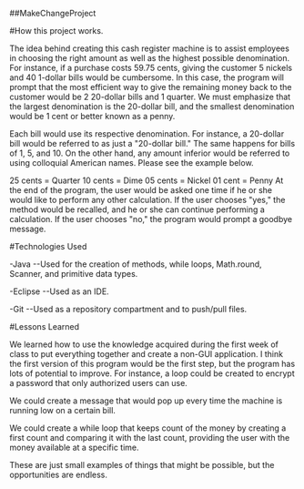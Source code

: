 ##MakeChangeProject

#How this project works.

The idea behind creating this cash register machine is to assist employees in choosing the right amount as well as the highest possible denomination. For instance, if a purchase costs 59.75 cents, giving the customer 5 nickels and 40 1-dollar bills would be cumbersome. In this case, the program will prompt that the most efficient way to give the remaining money back to the customer would be 2 20-dollar bills and 1 quarter. We must emphasize that the largest denomination is the 20-dollar bill, and the smallest denomination would be 1 cent or better known as a penny.

Each bill would use its respective denomination. For instance, a 20-dollar bill would be referred to as just a "20-dollar bill." The same happens for bills of 1, 5, and 10. On the other hand, any amount inferior would be referred to using colloquial American names. Please see the example below.

25 cents = Quarter
10 cents = Dime
05 cents = Nickel
01 cent = Penny
At the end of the program, the user would be asked one time if he or she would like to perform any other calculation. If the user chooses "yes," the method would be recalled, and he or she can continue performing a calculation. If the user chooses "no," the program would prompt a goodbye message.

#Technologies Used

-Java
--Used for the creation of methods, while loops, Math.round, Scanner, and primitive data types.

-Eclipse
--Used as an IDE.

-Git
--Used as a repository compartment and to push/pull files.

#Lessons Learned

We learned how to use the knowledge acquired during the first week of class to put everything together and create a non-GUI application. I think the first version of this program would be the first step, but the program has lots of potential to improve. For instance, a loop could be created to encrypt a password that only authorized users can use.

We could create a message that would pop up every time the machine is running low on a certain bill.

We could create a while loop that keeps count of the money by creating a first count and comparing it with the last count, providing the user with the money available at a specific time.

These are just small examples of things that might be possible, but the opportunities are endless.